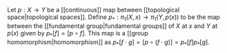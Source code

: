 Let $p:X\to Y$ be a [[continuous]] map between [[topological space|topological spaces]]. Define $p_*:\pi_1(X,x) \to \pi_1(Y,p(x))$ to be the map between the [[fundamental group|fundamental groups]] of $X$ at $x$ and $Y$ at $p(x)$ given by $p_*[f] = [p\circ f]$. This map is a [[group homomorphism|homomorphism]] as $p_*[f\cdot g] = [p\circ (f\cdot g)] = p_*[f]p_*[g]$.